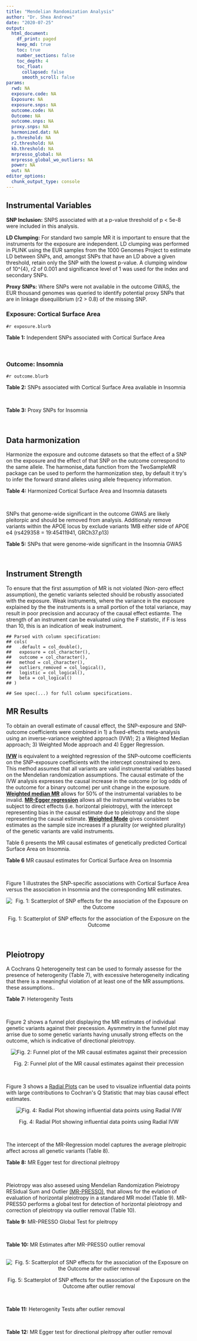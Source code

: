 ```yaml
---
title: "Mendelian Randomization Analysis"
author: "Dr. Shea Andrews"
date: "2020-07-25"
output:
  html_document:
    df_print: paged
    keep_md: true
    toc: true
    number_sections: false
    toc_depth: 4
    toc_float:
      collapsed: false
      smooth_scroll: false
params:
  rwd: NA
  exposure.code: NA
  Exposure: NA
  exposure.snps: NA
  outcome.code: NA
  Outcome: NA
  outcome.snps: NA
  proxy.snps: NA
  harmonized.dat: NA
  p.threshold: NA
  r2.threshold: NA
  kb.threshold: NA
  mrpresso_global: NA
  mrpresso_global_wo_outliers: NA
  power: NA
  out: NA
editor_options:
  chunk_output_type: console
---
```







## Instrumental Variables
**SNP Inclusion:** SNPS associated with at a p-value threshold of p < 5e-8 were included in this analysis.
<br>

**LD Clumping:** For standard two sample MR it is important to ensure that the instruments for the exposure are independent. LD clumping was performed in PLINK using the EUR samples from the 1000 Genomes Project to estimate LD between SNPs, and, amongst SNPs that have an LD above a given threshold, retain only the SNP with the lowest p-value. A clumping window of 10^{4}, r2 of 0.001 and significance level of 1 was used for the index and secondary SNPs.
<br>

**Proxy SNPs:** Where SNPs were not available in the outcome GWAS, the EUR thousand genomes was queried to identify potential proxy SNPs that are in linkage disequilibrium (r2 > 0.8) of the missing SNP.
<br>

### Exposure: Cortical Surface Area
`#r exposure.blurb`
<br>

**Table 1:** Independent SNPs associated with Cortical Surface Area
<div data-pagedtable="false">
  <script data-pagedtable-source type="application/json">
{"columns":[{"label":["SNP"],"name":[1],"type":["chr"],"align":["left"]},{"label":["CHROM"],"name":[2],"type":["dbl"],"align":["right"]},{"label":["POS"],"name":[3],"type":["dbl"],"align":["right"]},{"label":["REF"],"name":[4],"type":["chr"],"align":["left"]},{"label":["ALT"],"name":[5],"type":["chr"],"align":["left"]},{"label":["AF"],"name":[6],"type":["dbl"],"align":["right"]},{"label":["BETA"],"name":[7],"type":["dbl"],"align":["right"]},{"label":["SE"],"name":[8],"type":["dbl"],"align":["right"]},{"label":["Z"],"name":[9],"type":["dbl"],"align":["right"]},{"label":["P"],"name":[10],"type":["dbl"],"align":["right"]},{"label":["N"],"name":[11],"type":["dbl"],"align":["right"]},{"label":["TRAIT"],"name":[12],"type":["chr"],"align":["left"]}],"data":[{"1":"rs12630663","2":"3","3":"28007315","4":"T","5":"C","6":"0.4117","7":"632.8110","8":"111.2125","9":"5.690110","10":"1.270e-08","11":"32176","12":"Cortical_Surface_Area"},{"1":"rs34464850","2":"3","3":"141721762","4":"G","5":"C","6":"0.1534","7":"1233.1854","8":"152.7201","9":"8.074807","10":"6.758e-16","11":"31984","12":"Cortical_Surface_Area"},{"1":"rs2301718","2":"4","3":"106009763","4":"G","5":"A","6":"0.2269","7":"737.2212","8":"132.3556","9":"5.570004","10":"2.547e-08","11":"32176","12":"Cortical_Surface_Area"},{"1":"rs386424","2":"5","3":"81092787","4":"T","5":"G","6":"0.3008","7":"656.5430","8":"120.0422","9":"5.469270","10":"4.519e-08","11":"32176","12":"Cortical_Surface_Area"},{"1":"rs7715167","2":"5","3":"170778824","4":"T","5":"C","6":"0.6143","7":"662.7540","8":"119.1375","9":"5.562930","10":"2.653e-08","11":"32068","12":"Cortical_Surface_Area"},{"1":"rs2802295","2":"6","3":"108926496","4":"A","5":"G","6":"0.6207","7":"714.5850","8":"112.9897","9":"6.324340","10":"2.543e-10","11":"32176","12":"Cortical_Surface_Area"},{"1":"rs11759026","2":"6","3":"126792095","4":"A","5":"G","6":"0.2376","7":"1301.5200","8":"134.6156","9":"9.668420","10":"4.106e-22","11":"31907","12":"Cortical_Surface_Area"},{"1":"rs12357321","2":"10","3":"21790476","4":"G","5":"A","6":"0.3206","7":"-698.7452","8":"119.6461","9":"-5.840100","10":"5.217e-09","11":"32176","12":"Cortical_Surface_Area"},{"1":"rs1628768","2":"10","3":"105012994","4":"T","5":"C","6":"0.2386","7":"972.9780","8":"132.0048","9":"7.370780","10":"1.696e-13","11":"32176","12":"Cortical_Surface_Area"},{"1":"rs10876864","2":"12","3":"56401085","4":"G","5":"A","6":"0.5774","7":"-628.5901","8":"112.6859","9":"-5.578250","10":"2.430e-08","11":"31319","12":"Cortical_Surface_Area"},{"1":"rs10878349","2":"12","3":"66327632","4":"A","5":"G","6":"0.5100","7":"-1039.9900","8":"110.4866","9":"-9.412850","10":"4.829e-21","11":"32176","12":"Cortical_Surface_Area"},{"1":"rs79600142","2":"17","3":"43897722","4":"T","5":"C","6":"0.2198","7":"-1696.8300","8":"143.2730","9":"-11.843300","10":"2.331e-32","11":"29435","12":"Cortical_Surface_Area"}],"options":{"columns":{"min":{},"max":[10]},"rows":{"min":[10],"max":[10]},"pages":{}}}
  </script>
</div>
<br>

### Outcome: Insomnia
`#r outcome.blurb`
<br>

**Table 2:** SNPs associated with Cortical Surface Area avaliable in Insomnia
<div data-pagedtable="false">
  <script data-pagedtable-source type="application/json">
{"columns":[{"label":["SNP"],"name":[1],"type":["chr"],"align":["left"]},{"label":["CHROM"],"name":[2],"type":["dbl"],"align":["right"]},{"label":["POS"],"name":[3],"type":["dbl"],"align":["right"]},{"label":["REF"],"name":[4],"type":["chr"],"align":["left"]},{"label":["ALT"],"name":[5],"type":["chr"],"align":["left"]},{"label":["AF"],"name":[6],"type":["dbl"],"align":["right"]},{"label":["BETA"],"name":[7],"type":["dbl"],"align":["right"]},{"label":["SE"],"name":[8],"type":["dbl"],"align":["right"]},{"label":["Z"],"name":[9],"type":["dbl"],"align":["right"]},{"label":["P"],"name":[10],"type":["dbl"],"align":["right"]},{"label":["N"],"name":[11],"type":["dbl"],"align":["right"]},{"label":["TRAIT"],"name":[12],"type":["chr"],"align":["left"]}],"data":[{"1":"rs12630663","2":"3","3":"28007315","4":"T","5":"C","6":"0.374819","7":"1.033510e-03","8":"0.0008677692","9":"1.191","10":"2.338e-01","11":"1326797","12":"Insomnia_Symptoms"},{"1":"rs34464850","2":"3","3":"141721762","4":"G","5":"C","6":"0.151809","7":"-7.291637e-05","8":"0.0008680520","9":"-0.084","10":"9.332e-01","11":"1329560","12":"Insomnia_Symptoms"},{"1":"rs2301718","2":"4","3":"106009763","4":"G","5":"A","6":"0.281329","7":"-6.838907e-04","8":"0.0008700899","9":"-0.786","10":"4.316e-01","11":"1320626","12":"Insomnia_Symptoms"},{"1":"rs386424","2":"5","3":"81092787","4":"T","5":"G","6":"0.354704","7":"3.544970e-03","8":"0.0008656815","9":"4.095","10":"4.219e-05","11":"1327976","12":"Insomnia_Symptoms"},{"1":"rs7715167","2":"5","3":"170778824","4":"T","5":"C","6":"0.649726","7":"-3.150380e-03","8":"0.0008650143","9":"-3.642","10":"2.701e-04","11":"1330800","12":"Insomnia_Symptoms"},{"1":"rs2802295","2":"6","3":"108926496","4":"A","5":"G","6":"0.561291","7":"-2.254610e-03","8":"0.0008664921","9":"-2.602","10":"9.256e-03","11":"1328056","12":"Insomnia_Symptoms"},{"1":"rs11759026","2":"6","3":"126792095","4":"A","5":"G","6":"0.226251","7":"-2.732530e-03","8":"0.0008663688","9":"-3.154","10":"1.609e-03","11":"1327471","12":"Insomnia_Symptoms"},{"1":"rs12357321","2":"10","3":"21790476","4":"G","5":"A","6":"0.305707","7":"4.680887e-03","8":"0.0008681170","9":"5.392","10":"6.985e-08","11":"1318348","12":"Insomnia_Symptoms"},{"1":"rs1628768","2":"10","3":"105012994","4":"T","5":"C","6":"0.216795","7":"-2.440750e-03","8":"0.0008664371","9":"-2.817","10":"4.849e-03","11":"1327848","12":"Insomnia_Symptoms"},{"1":"rs10876864","2":"12","3":"56401085","4":"G","5":"A","6":"0.610867","7":"1.843449e-03","8":"0.0008658757","9":"2.129","10":"3.329e-02","11":"1330800","12":"Insomnia_Symptoms"},{"1":"rs10878349","2":"12","3":"66327632","4":"A","5":"G","6":"0.467672","7":"5.167530e-03","8":"0.0008645697","9":"5.977","10":"2.267e-09","11":"1328248","12":"Insomnia_Symptoms"},{"1":"rs79600142","2":"17","3":"43897722","4":"T","5":"C","6":"0.148256","7":"2.844460e-04","8":"0.0008672140","9":"0.328","10":"7.432e-01","11":"1330747","12":"Insomnia_Symptoms"}],"options":{"columns":{"min":{},"max":[10]},"rows":{"min":[10],"max":[10]},"pages":{}}}
  </script>
</div>
<br>

**Table 3:** Proxy SNPs for Insomnia
<div data-pagedtable="false">
  <script data-pagedtable-source type="application/json">
{"columns":[{"label":["proxy.outcome"],"name":[1],"type":["lgl"],"align":["right"]},{"label":["target_snp"],"name":[2],"type":["lgl"],"align":["right"]},{"label":["proxy_snp"],"name":[3],"type":["lgl"],"align":["right"]},{"label":["ld.r2"],"name":[4],"type":["lgl"],"align":["right"]},{"label":["Dprime"],"name":[5],"type":["lgl"],"align":["right"]},{"label":["ref.proxy"],"name":[6],"type":["lgl"],"align":["right"]},{"label":["alt.proxy"],"name":[7],"type":["lgl"],"align":["right"]},{"label":["CHROM"],"name":[8],"type":["lgl"],"align":["right"]},{"label":["POS"],"name":[9],"type":["lgl"],"align":["right"]},{"label":["ALT.proxy"],"name":[10],"type":["lgl"],"align":["right"]},{"label":["REF.proxy"],"name":[11],"type":["lgl"],"align":["right"]},{"label":["AF"],"name":[12],"type":["lgl"],"align":["right"]},{"label":["BETA"],"name":[13],"type":["lgl"],"align":["right"]},{"label":["SE"],"name":[14],"type":["lgl"],"align":["right"]},{"label":["P"],"name":[15],"type":["lgl"],"align":["right"]},{"label":["N"],"name":[16],"type":["lgl"],"align":["right"]},{"label":["ref"],"name":[17],"type":["lgl"],"align":["right"]},{"label":["alt"],"name":[18],"type":["lgl"],"align":["right"]},{"label":["ALT"],"name":[19],"type":["lgl"],"align":["right"]},{"label":["REF"],"name":[20],"type":["lgl"],"align":["right"]},{"label":["PHASE"],"name":[21],"type":["lgl"],"align":["right"]}],"data":[{"1":"NA","2":"NA","3":"NA","4":"NA","5":"NA","6":"NA","7":"NA","8":"NA","9":"NA","10":"NA","11":"NA","12":"NA","13":"NA","14":"NA","15":"NA","16":"NA","17":"NA","18":"NA","19":"NA","20":"NA","21":"NA"}],"options":{"columns":{"min":{},"max":[10]},"rows":{"min":[10],"max":[10]},"pages":{}}}
  </script>
</div>
<br>

## Data harmonization
Harmonize the exposure and outcome datasets so that the effect of a SNP on the exposure and the effect of that SNP on the outcome correspond to the same allele. The harmonise_data function from the TwoSampleMR package can be used to perform the harmonization step, by default it try's to infer the forward strand alleles using allele frequency information.
<br>

**Table 4:** Harmonized Cortical Surface Area and Insomnia datasets
<div data-pagedtable="false">
  <script data-pagedtable-source type="application/json">
{"columns":[{"label":["SNP"],"name":[1],"type":["chr"],"align":["left"]},{"label":["effect_allele.exposure"],"name":[2],"type":["chr"],"align":["left"]},{"label":["other_allele.exposure"],"name":[3],"type":["chr"],"align":["left"]},{"label":["effect_allele.outcome"],"name":[4],"type":["chr"],"align":["left"]},{"label":["other_allele.outcome"],"name":[5],"type":["chr"],"align":["left"]},{"label":["beta.exposure"],"name":[6],"type":["dbl"],"align":["right"]},{"label":["beta.outcome"],"name":[7],"type":["dbl"],"align":["right"]},{"label":["eaf.exposure"],"name":[8],"type":["dbl"],"align":["right"]},{"label":["eaf.outcome"],"name":[9],"type":["dbl"],"align":["right"]},{"label":["remove"],"name":[10],"type":["lgl"],"align":["right"]},{"label":["palindromic"],"name":[11],"type":["lgl"],"align":["right"]},{"label":["ambiguous"],"name":[12],"type":["lgl"],"align":["right"]},{"label":["id.outcome"],"name":[13],"type":["chr"],"align":["left"]},{"label":["chr.outcome"],"name":[14],"type":["dbl"],"align":["right"]},{"label":["pos.outcome"],"name":[15],"type":["dbl"],"align":["right"]},{"label":["se.outcome"],"name":[16],"type":["dbl"],"align":["right"]},{"label":["z.outcome"],"name":[17],"type":["dbl"],"align":["right"]},{"label":["pval.outcome"],"name":[18],"type":["dbl"],"align":["right"]},{"label":["samplesize.outcome"],"name":[19],"type":["dbl"],"align":["right"]},{"label":["outcome"],"name":[20],"type":["chr"],"align":["left"]},{"label":["mr_keep.outcome"],"name":[21],"type":["lgl"],"align":["right"]},{"label":["pval_origin.outcome"],"name":[22],"type":["chr"],"align":["left"]},{"label":["chr.exposure"],"name":[23],"type":["dbl"],"align":["right"]},{"label":["pos.exposure"],"name":[24],"type":["dbl"],"align":["right"]},{"label":["se.exposure"],"name":[25],"type":["dbl"],"align":["right"]},{"label":["z.exposure"],"name":[26],"type":["dbl"],"align":["right"]},{"label":["pval.exposure"],"name":[27],"type":["dbl"],"align":["right"]},{"label":["samplesize.exposure"],"name":[28],"type":["dbl"],"align":["right"]},{"label":["exposure"],"name":[29],"type":["chr"],"align":["left"]},{"label":["mr_keep.exposure"],"name":[30],"type":["lgl"],"align":["right"]},{"label":["pval_origin.exposure"],"name":[31],"type":["chr"],"align":["left"]},{"label":["id.exposure"],"name":[32],"type":["chr"],"align":["left"]},{"label":["action"],"name":[33],"type":["dbl"],"align":["right"]},{"label":["mr_keep"],"name":[34],"type":["lgl"],"align":["right"]},{"label":["pt"],"name":[35],"type":["dbl"],"align":["right"]},{"label":["pleitropy_keep"],"name":[36],"type":["lgl"],"align":["right"]},{"label":["mrpresso_RSSobs"],"name":[37],"type":["dbl"],"align":["right"]},{"label":["mrpresso_pval"],"name":[38],"type":["chr"],"align":["left"]},{"label":["mrpresso_keep"],"name":[39],"type":["lgl"],"align":["right"]}],"data":[{"1":"rs10876864","2":"A","3":"G","4":"A","5":"G","6":"-628.5901","7":"1.843449e-03","8":"0.5774","9":"0.610867","10":"FALSE","11":"FALSE","12":"FALSE","13":"o5qSPt","14":"12","15":"56401085","16":"0.0008658757","17":"2.129","18":"3.329e-02","19":"1330800","20":"Jansen2018insomnia23andMe","21":"TRUE","22":"reported","23":"12","24":"56401085","25":"112.6859","26":"-5.578250","27":"2.430e-08","28":"31319","29":"Grasby2020surfarea","30":"TRUE","31":"reported","32":"0TiSjC","33":"2","34":"TRUE","35":"5e-08","36":"TRUE","37":"1.303360e-06","38":"1","39":"TRUE"},{"1":"rs10878349","2":"G","3":"A","4":"G","5":"A","6":"-1039.9900","7":"5.167530e-03","8":"0.5100","9":"0.467672","10":"FALSE","11":"FALSE","12":"FALSE","13":"o5qSPt","14":"12","15":"66327632","16":"0.0008645697","17":"5.977","18":"2.267e-09","19":"1328248","20":"Jansen2018insomnia23andMe","21":"TRUE","22":"reported","23":"12","24":"66327632","25":"110.4866","26":"-9.412850","27":"4.829e-21","28":"32176","29":"Grasby2020surfarea","30":"TRUE","31":"reported","32":"0TiSjC","33":"2","34":"TRUE","35":"5e-08","36":"FALSE","37":"NA","38":"NA","39":"NA"},{"1":"rs11759026","2":"G","3":"A","4":"G","5":"A","6":"1301.5200","7":"-2.732530e-03","8":"0.2376","9":"0.226251","10":"FALSE","11":"FALSE","12":"FALSE","13":"o5qSPt","14":"6","15":"126792095","16":"0.0008663688","17":"-3.154","18":"1.609e-03","19":"1327471","20":"Jansen2018insomnia23andMe","21":"TRUE","22":"reported","23":"6","24":"126792095","25":"134.6156","26":"9.668420","27":"4.106e-22","28":"31907","29":"Grasby2020surfarea","30":"TRUE","31":"reported","32":"0TiSjC","33":"2","34":"TRUE","35":"5e-08","36":"TRUE","37":"2.027059e-06","38":"1","39":"TRUE"},{"1":"rs12357321","2":"A","3":"G","4":"A","5":"G","6":"-698.7452","7":"4.680887e-03","8":"0.3206","9":"0.305707","10":"FALSE","11":"FALSE","12":"FALSE","13":"o5qSPt","14":"10","15":"21790476","16":"0.0008681170","17":"5.392","18":"6.985e-08","19":"1318348","20":"Jansen2018insomnia23andMe","21":"TRUE","22":"reported","23":"10","24":"21790476","25":"119.6461","26":"-5.840100","27":"5.217e-09","28":"32176","29":"Grasby2020surfarea","30":"TRUE","31":"reported","32":"0TiSjC","33":"2","34":"TRUE","35":"5e-08","36":"TRUE","37":"1.635303e-05","38":"<0.0011","39":"FALSE"},{"1":"rs12630663","2":"C","3":"T","4":"C","5":"T","6":"632.8110","7":"1.033510e-03","8":"0.4117","9":"0.374819","10":"FALSE","11":"FALSE","12":"FALSE","13":"o5qSPt","14":"3","15":"28007315","16":"0.0008677692","17":"1.191","18":"2.338e-01","19":"1326797","20":"Jansen2018insomnia23andMe","21":"TRUE","22":"reported","23":"3","24":"28007315","25":"111.2125","26":"5.690110","27":"1.270e-08","28":"32176","29":"Grasby2020surfarea","30":"TRUE","31":"reported","32":"0TiSjC","33":"2","34":"TRUE","35":"5e-08","36":"TRUE","37":"3.448078e-06","38":"0.4092","39":"TRUE"},{"1":"rs1628768","2":"C","3":"T","4":"C","5":"T","6":"972.9780","7":"-2.440750e-03","8":"0.2386","9":"0.216795","10":"FALSE","11":"FALSE","12":"FALSE","13":"o5qSPt","14":"10","15":"105012994","16":"0.0008664371","17":"-2.817","18":"4.849e-03","19":"1327848","20":"Jansen2018insomnia23andMe","21":"TRUE","22":"reported","23":"10","24":"105012994","25":"132.0048","26":"7.370780","27":"1.696e-13","28":"32176","29":"Grasby2020surfarea","30":"TRUE","31":"reported","32":"0TiSjC","33":"2","34":"TRUE","35":"5e-08","36":"TRUE","37":"2.008566e-06","38":"1","39":"TRUE"},{"1":"rs2301718","2":"A","3":"G","4":"A","5":"G","6":"737.2212","7":"-6.838907e-04","8":"0.2269","9":"0.281329","10":"FALSE","11":"FALSE","12":"FALSE","13":"o5qSPt","14":"4","15":"106009763","16":"0.0008700899","17":"-0.786","18":"4.316e-01","19":"1320626","20":"Jansen2018insomnia23andMe","21":"TRUE","22":"reported","23":"4","24":"106009763","25":"132.3556","26":"5.570004","27":"2.547e-08","28":"32176","29":"Grasby2020surfarea","30":"TRUE","31":"reported","32":"0TiSjC","33":"2","34":"TRUE","35":"5e-08","36":"TRUE","37":"4.063304e-08","38":"1","39":"TRUE"},{"1":"rs2802295","2":"G","3":"A","4":"G","5":"A","6":"714.5850","7":"-2.254610e-03","8":"0.6207","9":"0.561291","10":"FALSE","11":"FALSE","12":"FALSE","13":"o5qSPt","14":"6","15":"108926496","16":"0.0008664921","17":"-2.602","18":"9.256e-03","19":"1328056","20":"Jansen2018insomnia23andMe","21":"TRUE","22":"reported","23":"6","24":"108926496","25":"112.9897","26":"6.324340","27":"2.543e-10","28":"32176","29":"Grasby2020surfarea","30":"TRUE","31":"reported","32":"0TiSjC","33":"2","34":"TRUE","35":"5e-08","36":"TRUE","37":"2.191841e-06","38":"0.9647","39":"TRUE"},{"1":"rs34464850","2":"C","3":"G","4":"C","5":"G","6":"1233.1854","7":"-7.291637e-05","8":"0.1534","9":"0.151809","10":"FALSE","11":"TRUE","12":"FALSE","13":"o5qSPt","14":"3","15":"141721762","16":"0.0008680520","17":"-0.084","18":"9.332e-01","19":"1329560","20":"Jansen2018insomnia23andMe","21":"TRUE","22":"reported","23":"3","24":"141721762","25":"152.7201","26":"8.074807","27":"6.758e-16","28":"31984","29":"Grasby2020surfarea","30":"TRUE","31":"reported","32":"0TiSjC","33":"2","34":"TRUE","35":"5e-08","36":"TRUE","37":"2.663865e-06","38":"0.8789","39":"TRUE"},{"1":"rs386424","2":"G","3":"T","4":"G","5":"T","6":"656.5430","7":"3.544970e-03","8":"0.3008","9":"0.354704","10":"FALSE","11":"FALSE","12":"FALSE","13":"o5qSPt","14":"5","15":"81092787","16":"0.0008656815","17":"4.095","18":"4.219e-05","19":"1327976","20":"Jansen2018insomnia23andMe","21":"TRUE","22":"reported","23":"5","24":"81092787","25":"120.0422","26":"5.469270","27":"4.519e-08","28":"32176","29":"Grasby2020surfarea","30":"TRUE","31":"reported","32":"0TiSjC","33":"2","34":"TRUE","35":"5e-08","36":"TRUE","37":"2.038141e-05","38":"<0.0011","39":"FALSE"},{"1":"rs7715167","2":"C","3":"T","4":"C","5":"T","6":"662.7540","7":"-3.150380e-03","8":"0.6143","9":"0.649726","10":"FALSE","11":"FALSE","12":"FALSE","13":"o5qSPt","14":"5","15":"170778824","16":"0.0008650143","17":"-3.642","18":"2.701e-04","19":"1330800","20":"Jansen2018insomnia23andMe","21":"TRUE","22":"reported","23":"5","24":"170778824","25":"119.1375","26":"5.562930","27":"2.653e-08","28":"32068","29":"Grasby2020surfarea","30":"TRUE","31":"reported","32":"0TiSjC","33":"2","34":"TRUE","35":"5e-08","36":"TRUE","37":"6.102278e-06","38":"0.0539","39":"TRUE"},{"1":"rs79600142","2":"C","3":"T","4":"C","5":"T","6":"-1696.8300","7":"2.844460e-04","8":"0.2198","9":"0.148256","10":"FALSE","11":"FALSE","12":"FALSE","13":"o5qSPt","14":"17","15":"43897722","16":"0.0008672140","17":"0.328","18":"7.432e-01","19":"1330747","20":"Jansen2018insomnia23andMe","21":"TRUE","22":"reported","23":"17","24":"43897722","25":"143.2730","26":"-11.843300","27":"2.331e-32","28":"29435","29":"Grasby2020surfarea","30":"TRUE","31":"reported","32":"0TiSjC","33":"2","34":"TRUE","35":"5e-08","36":"TRUE","37":"5.781469e-06","38":"0.3135","39":"TRUE"}],"options":{"columns":{"min":{},"max":[10]},"rows":{"min":[10],"max":[10]},"pages":{}}}
  </script>
</div>
<br>

SNPs that genome-wide significant in the outcome GWAS are likely pleitorpic and should be removed from analysis. Additionaly remove variants within the APOE locus by exclude variants 1MB either side of APOE e4 (rs429358 = 19:45411941, GRCh37.p13)
<br>


**Table 5:** SNPs that were genome-wide significant in the Insomnia GWAS
<div data-pagedtable="false">
  <script data-pagedtable-source type="application/json">
{"columns":[{"label":["SNP"],"name":[1],"type":["chr"],"align":["left"]},{"label":["chr.outcome"],"name":[2],"type":["dbl"],"align":["right"]},{"label":["pos.outcome"],"name":[3],"type":["dbl"],"align":["right"]},{"label":["pval.exposure"],"name":[4],"type":["dbl"],"align":["right"]},{"label":["pval.outcome"],"name":[5],"type":["dbl"],"align":["right"]}],"data":[{"1":"rs10878349","2":"12","3":"66327632","4":"4.829e-21","5":"2.267e-09"}],"options":{"columns":{"min":{},"max":[10]},"rows":{"min":[10],"max":[10]},"pages":{}}}
  </script>
</div>
<br>


## Instrument Strength
To ensure that the first assumption of MR is not violated (Non-zero effect assumption), the genetic variants selected should be robustly associated with the exposure. Weak instruments, where the variance in the exposure explained by the the instruments is a small portion of the total variance, may result in poor precission and accuracy of the causal effect estiamte. The strength of an instrument can be evaluated using the F statistic, if F is less than 10, this is an indication of weak instrument.


```
## Parsed with column specification:
## cols(
##   .default = col_double(),
##   exposure = col_character(),
##   outcome = col_character(),
##   method = col_character(),
##   outliers_removed = col_logical(),
##   logistic = col_logical(),
##   beta = col_logical()
## )
```

```
## See spec(...) for full column specifications.
```

<div data-pagedtable="false">
  <script data-pagedtable-source type="application/json">
{"columns":[{"label":["outliers_removed"],"name":[1],"type":["lgl"],"align":["right"]},{"label":["pve.exposure"],"name":[2],"type":["dbl"],"align":["right"]},{"label":["F"],"name":[3],"type":["dbl"],"align":["right"]},{"label":["Alpha"],"name":[4],"type":["dbl"],"align":["right"]},{"label":["NCP"],"name":[5],"type":["dbl"],"align":["right"]},{"label":["Power"],"name":[6],"type":["dbl"],"align":["right"]}],"data":[{"1":"FALSE","2":"0.01722786","3":"53.70035","4":"0.05","5":"1.465789","6":"0.2276089"},{"1":"TRUE","2":"0.01532379","3":"58.27031","4":"0.05","5":"1.360051","6":"0.2145555"}],"options":{"columns":{"min":{},"max":[10]},"rows":{"min":[10],"max":[10]},"pages":{}}}
  </script>
</div>

##  MR Results
To obtain an overall estimate of causal effect, the SNP-exposure and SNP-outcome coefficients were combined in 1) a fixed-effects meta-analysis using an inverse-variance weighted approach (IVW); 2) a Weighted Median approach; 3) Weighted Mode approach and 4) Egger Regression.


[**IVW**](https://doi.org/10.1002/gepi.21758) is equivalent to a weighted regression of the SNP-outcome coefficients on the SNP-exposure coefficients with the intercept constrained to zero. This method assumes that all variants are valid instrumental variables based on the Mendelian randomization assumptions. The causal estimate of the IVW analysis expresses the causal increase in the outcome (or log odds of the outcome for a binary outcome) per unit change in the exposure. [**Weighted median MR**](https://doi.org/10.1002/gepi.21965) allows for 50% of the instrumental variables to be invalid. [**MR-Egger regression**](https://doi.org/10.1093/ije/dyw220) allows all the instrumental variables to be subject to direct effects (i.e. horizontal pleiotropy), with the intercept representing bias in the causal estimate due to pleiotropy and the slope representing the causal estimate. [**Weighted Mode**](https://doi.org/10.1093/ije/dyx102) gives consistent estimates as the sample size increases if a plurality (or weighted plurality) of the genetic variants are valid instruments.
<br>



Table 6 presents the MR causal estimates of genetically predicted Cortical Surface Area on Insomnia.
<br>

**Table 6** MR causaul estimates for Cortical Surface Area on Insomnia
<div data-pagedtable="false">
  <script data-pagedtable-source type="application/json">
{"columns":[{"label":["id.exposure"],"name":[1],"type":["chr"],"align":["left"]},{"label":["id.outcome"],"name":[2],"type":["chr"],"align":["left"]},{"label":["outcome"],"name":[3],"type":["fctr"],"align":["left"]},{"label":["exposure"],"name":[4],"type":["fctr"],"align":["left"]},{"label":["method"],"name":[5],"type":["fctr"],"align":["left"]},{"label":["nsnp"],"name":[6],"type":["int"],"align":["right"]},{"label":["b"],"name":[7],"type":["dbl"],"align":["right"]},{"label":["se"],"name":[8],"type":["dbl"],"align":["right"]},{"label":["pval"],"name":[9],"type":["dbl"],"align":["right"]}],"data":[{"1":"0TiSjC","2":"o5qSPt","3":"Jansen2018insomnia23andMe","4":"Grasby2020surfarea","5":"Inverse variance weighted (fixed effects)","6":"11","7":"-1.186687e-06","8":"2.708503e-07","9":"0.0000117952"},{"1":"0TiSjC","2":"o5qSPt","3":"Jansen2018insomnia23andMe","4":"Grasby2020surfarea","5":"Weighted median","6":"11","7":"-6.291192e-07","8":"4.271463e-07","9":"0.1407935395"},{"1":"0TiSjC","2":"o5qSPt","3":"Jansen2018insomnia23andMe","4":"Grasby2020surfarea","5":"Weighted mode","6":"11","7":"-7.982152e-07","8":"3.918143e-07","9":"0.0689662507"},{"1":"0TiSjC","2":"o5qSPt","3":"Jansen2018insomnia23andMe","4":"Grasby2020surfarea","5":"MR Egger","6":"11","7":"7.428652e-08","8":"2.113778e-06","9":"0.9727320719"}],"options":{"columns":{"min":{},"max":[10]},"rows":{"min":[10],"max":[10]},"pages":{}}}
  </script>
</div>
<br>

Figure 1 illustrates the SNP-specific associations with Cortical Surface Area versus the association in Insomnia and the corresponding MR estimates.
<br>

<div class="figure" style="text-align: center">
<img src="/sc/arion/projects/LOAD/shea/Projects/MR_ADPhenome/results/MR_ADbidir/Grasby2020surfarea/Jansen2018insomnia23andMe/Grasby2020surfarea_5e-8_Jansen2018insomnia23andMe_MR_Analaysis_files/figure-html/scatter_plot-1.png" alt="Fig. 1: Scatterplot of SNP effects for the association of the Exposure on the Outcome"  />
<p class="caption">Fig. 1: Scatterplot of SNP effects for the association of the Exposure on the Outcome</p>
</div>
<br>


## Pleiotropy
A Cochrans Q heterogeneity test can be used to formaly assesse for the presence of heterogenity (Table 7), with excessive heterogeneity indicating that there is a meaningful violation of at least one of the MR assumptions.
these assumptions..
<br>

**Table 7:** Heterogenity Tests
<div data-pagedtable="false">
  <script data-pagedtable-source type="application/json">
{"columns":[{"label":["id.exposure"],"name":[1],"type":["chr"],"align":["left"]},{"label":["id.outcome"],"name":[2],"type":["chr"],"align":["left"]},{"label":["outcome"],"name":[3],"type":["fctr"],"align":["left"]},{"label":["exposure"],"name":[4],"type":["fctr"],"align":["left"]},{"label":["method"],"name":[5],"type":["fctr"],"align":["left"]},{"label":["Q"],"name":[6],"type":["dbl"],"align":["right"]},{"label":["Q_df"],"name":[7],"type":["dbl"],"align":["right"]},{"label":["Q_pval"],"name":[8],"type":["dbl"],"align":["right"]}],"data":[{"1":"0TiSjC","2":"o5qSPt","3":"Jansen2018insomnia23andMe","4":"Grasby2020surfarea","5":"MR Egger","6":"68.16954","7":"9","8":"3.475585e-11"},{"1":"0TiSjC","2":"o5qSPt","3":"Jansen2018insomnia23andMe","4":"Grasby2020surfarea","5":"Inverse variance weighted","6":"71.24788","7":"10","8":"2.544359e-11"}],"options":{"columns":{"min":{},"max":[10]},"rows":{"min":[10],"max":[10]},"pages":{}}}
  </script>
</div>
<br>

Figure 2 shows a funnel plot displaying the MR estimates of individual genetic variants against their precession. Aysmmetry in the funnel plot may arrise due to some genetic variants having unusally strong effects on the outcome, which is indicative of directional pleiotropy.
<br>

<div class="figure" style="text-align: center">
<img src="/sc/arion/projects/LOAD/shea/Projects/MR_ADPhenome/results/MR_ADbidir/Grasby2020surfarea/Jansen2018insomnia23andMe/Grasby2020surfarea_5e-8_Jansen2018insomnia23andMe_MR_Analaysis_files/figure-html/funnel_plot-1.png" alt="Fig. 2: Funnel plot of the MR causal estimates against their precession"  />
<p class="caption">Fig. 2: Funnel plot of the MR causal estimates against their precession</p>
</div>
<br>

Figure 3 shows a [Radial Plots](https://github.com/WSpiller/RadialMR) can be used to visualize influential data points with large contributions to Cochran's Q Statistic that may bias causal effect estimates.



<div class="figure" style="text-align: center">
<img src="/sc/arion/projects/LOAD/shea/Projects/MR_ADPhenome/results/MR_ADbidir/Grasby2020surfarea/Jansen2018insomnia23andMe/Grasby2020surfarea_5e-8_Jansen2018insomnia23andMe_MR_Analaysis_files/figure-html/Radial_Plot-1.png" alt="Fig. 4: Radial Plot showing influential data points using Radial IVW"  />
<p class="caption">Fig. 4: Radial Plot showing influential data points using Radial IVW</p>
</div>
<br>

The intercept of the MR-Regression model captures the average pleitropic affect across all genetic variants (Table 8).
<br>

**Table 8:** MR Egger test for directional pleitropy
<div data-pagedtable="false">
  <script data-pagedtable-source type="application/json">
{"columns":[{"label":["id.exposure"],"name":[1],"type":["chr"],"align":["left"]},{"label":["id.outcome"],"name":[2],"type":["chr"],"align":["left"]},{"label":["outcome"],"name":[3],"type":["fctr"],"align":["left"]},{"label":["exposure"],"name":[4],"type":["fctr"],"align":["left"]},{"label":["egger_intercept"],"name":[5],"type":["dbl"],"align":["right"]},{"label":["se"],"name":[6],"type":["dbl"],"align":["right"]},{"label":["pval"],"name":[7],"type":["dbl"],"align":["right"]}],"data":[{"1":"0TiSjC","2":"o5qSPt","3":"Jansen2018insomnia23andMe","4":"Grasby2020surfarea","5":"-0.001300591","6":"0.002040122","7":"0.5396726"}],"options":{"columns":{"min":{},"max":[10]},"rows":{"min":[10],"max":[10]},"pages":{}}}
  </script>
</div>
<br>

Pleiotropy was also assesed using Mendelian Randomization Pleiotropy RESidual Sum and Outlier [(MR-PRESSO)](https://doi.org/10.1038/s41588-018-0099-7), that allows for the evlation of evaluation of horizontal pleiotropy in a standared MR model (Table 9). MR-PRESSO performs a global test for detection of horizontal pleiotropy and correction of pleiotropy via outlier removal (Table 10).
<br>

**Table 9:** MR-PRESSO Global Test for pleitropy
<div data-pagedtable="false">
  <script data-pagedtable-source type="application/json">
{"columns":[{"label":["id.exposure"],"name":[1],"type":["chr"],"align":["left"]},{"label":["id.outcome"],"name":[2],"type":["chr"],"align":["left"]},{"label":["outcome"],"name":[3],"type":["chr"],"align":["left"]},{"label":["exposure"],"name":[4],"type":["chr"],"align":["left"]},{"label":["pt"],"name":[5],"type":["dbl"],"align":["right"]},{"label":["outliers_removed"],"name":[6],"type":["lgl"],"align":["right"]},{"label":["n_outliers"],"name":[7],"type":["dbl"],"align":["right"]},{"label":["RSSobs"],"name":[8],"type":["dbl"],"align":["right"]},{"label":["pval"],"name":[9],"type":["chr"],"align":["left"]}],"data":[{"1":"0TiSjC","2":"o5qSPt","3":"Jansen2018insomnia23andMe","4":"Grasby2020surfarea","5":"5e-08","6":"FALSE","7":"2","8":"82.9406","9":"<1e-04"}],"options":{"columns":{"min":{},"max":[10]},"rows":{"min":[10],"max":[10]},"pages":{}}}
  </script>
</div>
<br>


**Table 10:** MR Estimates after MR-PRESSO outlier removal
<div data-pagedtable="false">
  <script data-pagedtable-source type="application/json">
{"columns":[{"label":["id.exposure"],"name":[1],"type":["chr"],"align":["left"]},{"label":["id.outcome"],"name":[2],"type":["chr"],"align":["left"]},{"label":["outcome"],"name":[3],"type":["fctr"],"align":["left"]},{"label":["exposure"],"name":[4],"type":["fctr"],"align":["left"]},{"label":["method"],"name":[5],"type":["fctr"],"align":["left"]},{"label":["nsnp"],"name":[6],"type":["int"],"align":["right"]},{"label":["b"],"name":[7],"type":["dbl"],"align":["right"]},{"label":["se"],"name":[8],"type":["dbl"],"align":["right"]},{"label":["pval"],"name":[9],"type":["dbl"],"align":["right"]}],"data":[{"1":"0TiSjC","2":"o5qSPt","3":"Jansen2018insomnia23andMe","4":"Grasby2020surfarea","5":"Inverse variance weighted (fixed effects)","6":"9","7":"-1.204181e-06","8":"2.838850e-07","9":"2.217436e-05"},{"1":"0TiSjC","2":"o5qSPt","3":"Jansen2018insomnia23andMe","4":"Grasby2020surfarea","5":"Weighted median","6":"9","7":"-6.322796e-07","8":"4.396084e-07","9":"1.503549e-01"},{"1":"0TiSjC","2":"o5qSPt","3":"Jansen2018insomnia23andMe","4":"Grasby2020surfarea","5":"Weighted mode","6":"9","7":"-3.801672e-07","8":"4.627155e-07","9":"4.351042e-01"},{"1":"0TiSjC","2":"o5qSPt","3":"Jansen2018insomnia23andMe","4":"Grasby2020surfarea","5":"MR Egger","6":"9","7":"5.585106e-07","8":"1.407335e-06","9":"7.032942e-01"}],"options":{"columns":{"min":{},"max":[10]},"rows":{"min":[10],"max":[10]},"pages":{}}}
  </script>
</div>
<br>

<div class="figure" style="text-align: center">
<img src="/sc/arion/projects/LOAD/shea/Projects/MR_ADPhenome/results/MR_ADbidir/Grasby2020surfarea/Jansen2018insomnia23andMe/Grasby2020surfarea_5e-8_Jansen2018insomnia23andMe_MR_Analaysis_files/figure-html/scatter_plot_outlier-1.png" alt="Fig. 5: Scatterplot of SNP effects for the association of the Exposure on the Outcome after outlier removal"  />
<p class="caption">Fig. 5: Scatterplot of SNP effects for the association of the Exposure on the Outcome after outlier removal</p>
</div>
<br>

**Table 11:** Heterogenity Tests after outlier removal
<div data-pagedtable="false">
  <script data-pagedtable-source type="application/json">
{"columns":[{"label":["id.exposure"],"name":[1],"type":["chr"],"align":["left"]},{"label":["id.outcome"],"name":[2],"type":["chr"],"align":["left"]},{"label":["outcome"],"name":[3],"type":["fctr"],"align":["left"]},{"label":["exposure"],"name":[4],"type":["fctr"],"align":["left"]},{"label":["method"],"name":[5],"type":["fctr"],"align":["left"]},{"label":["Q"],"name":[6],"type":["dbl"],"align":["right"]},{"label":["Q_df"],"name":[7],"type":["dbl"],"align":["right"]},{"label":["Q_pval"],"name":[8],"type":["dbl"],"align":["right"]}],"data":[{"1":"0TiSjC","2":"o5qSPt","3":"Jansen2018insomnia23andMe","4":"Grasby2020surfarea","5":"MR Egger","6":"21.19195","7":"7","8":"0.0034962066"},{"1":"0TiSjC","2":"o5qSPt","3":"Jansen2018insomnia23andMe","4":"Grasby2020surfarea","5":"Inverse variance weighted","6":"26.60850","7":"8","8":"0.0008258386"}],"options":{"columns":{"min":{},"max":[10]},"rows":{"min":[10],"max":[10]},"pages":{}}}
  </script>
</div>
<br>

**Table 12:** MR Egger test for directional pleitropy after outlier removal
<div data-pagedtable="false">
  <script data-pagedtable-source type="application/json">
{"columns":[{"label":["id.exposure"],"name":[1],"type":["chr"],"align":["left"]},{"label":["id.outcome"],"name":[2],"type":["chr"],"align":["left"]},{"label":["outcome"],"name":[3],"type":["fctr"],"align":["left"]},{"label":["exposure"],"name":[4],"type":["fctr"],"align":["left"]},{"label":["egger_intercept"],"name":[5],"type":["dbl"],"align":["right"]},{"label":["se"],"name":[6],"type":["dbl"],"align":["right"]},{"label":["pval"],"name":[7],"type":["dbl"],"align":["right"]}],"data":[{"1":"0TiSjC","2":"o5qSPt","3":"Jansen2018insomnia23andMe","4":"Grasby2020surfarea","5":"-0.001916433","6":"0.001432744","7":"0.2228513"}],"options":{"columns":{"min":{},"max":[10]},"rows":{"min":[10],"max":[10]},"pages":{}}}
  </script>
</div>
<br>
